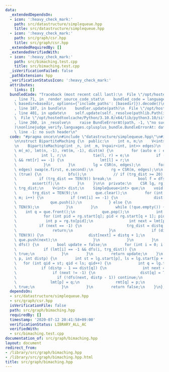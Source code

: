 ```yaml
---
data:
  _extendedDependsOn:
  - icon: ':heavy_check_mark:'
    path: src/datastructure/simplequeue.hpp
    title: src/datastructure/simplequeue.hpp
  - icon: ':heavy_check_mark:'
    path: src/graph/csr.hpp
    title: src/graph/csr.hpp
  _extendedRequiredBy: []
  _extendedVerifiedWith:
  - icon: ':heavy_check_mark:'
    path: src/bimaching.test.cpp
    title: src/bimaching.test.cpp
  _isVerificationFailed: false
  _pathExtension: hpp
  _verificationStatusIcon: ':heavy_check_mark:'
  attributes:
    links: []
  bundledCode: "Traceback (most recent call last):\n  File \"/opt/hostedtoolcache/Python/3.10.0/x64/lib/python3.10/site-packages/onlinejudge_verify/documentation/build.py\"\
    , line 71, in _render_source_code_stat\n    bundled_code = language.bundle(stat.path,\
    \ basedir=basedir, options={'include_paths': [basedir]}).decode()\n  File \"/opt/hostedtoolcache/Python/3.10.0/x64/lib/python3.10/site-packages/onlinejudge_verify/languages/cplusplus.py\"\
    , line 187, in bundle\n    bundler.update(path)\n  File \"/opt/hostedtoolcache/Python/3.10.0/x64/lib/python3.10/site-packages/onlinejudge_verify/languages/cplusplus_bundle.py\"\
    , line 401, in update\n    self.update(self._resolve(pathlib.Path(included), included_from=path))\n\
    \  File \"/opt/hostedtoolcache/Python/3.10.0/x64/lib/python3.10/site-packages/onlinejudge_verify/languages/cplusplus_bundle.py\"\
    , line 260, in _resolve\n    raise BundleErrorAt(path, -1, \"no such header\"\
    )\nonlinejudge_verify.languages.cplusplus_bundle.BundleErrorAt: datastructure/simplequeue.hpp:\
    \ line -1: no such header\n"
  code: "#pragma once\n\n#include \"datastructure/simplequeue.hpp\"\n#include \"graph/csr.hpp\"\
    \n\nstruct BipartiteMaching {\n  public:\n    int n, m;\n    V<int> lmt, rmt;\n\
    \n    BipartiteMaching(int _n, int _m, V<pair<int, int>> edges)\n        : n(_n),\
    \ m(_m), lmt(n, -1), rmt(m, -1), dist(m) {\n        for (auto e : edges) {\n \
    \           int l, r;\n            tie(l, r) = e;\n            if (lmt[l] == -1\
    \ && rmt[r] == -1) {\n                lmt[l] = r;\n                rmt[r] = l;\n\
    \            }\n        }\n        lg = CSR(n, edges);\n        for (auto& e :\
    \ edges) swap(e.first, e.second);\n        rg = CSR(m, edges);\n\n        while\
    \ (true) {\n            bfs();\n            // if (trg_dist >= 20) break;\n  \
    \          if (trg_dist == TEN(9)) break;\n            bool f = dfs();\n     \
    \       assert(f);\n        }\n    }\n\n  private:\n    CSR lg, rg;\n\n    int\
    \ trg_dist;\n    V<int> dist;\n    SimpleQueue<int> que;\n    void bfs() {\n \
    \       trg_dist = TEN(9);\n        que.clear();\n        for (int i = 0; i <\
    \ m; i++) {\n            if (rmt[i] == -1) {\n                dist[i] = 0;\n \
    \               que.push(i);\n            } else {\n                dist[i] =\
    \ TEN(9);\n            }\n        }\n        while (!que.empty()) {\n        \
    \    int q = que.front();\n            que.pop();\n            int distq = dist[q];\n\
    \            for (int pid = rg.start[q]; pid < rg.start[q + 1]; pid++) {\n   \
    \             int p = rg.to[pid];\n                int next = lmt[p];\n      \
    \          if (next == -1) {\n                    trg_dist = distq + 1;\n    \
    \                return;\n                }\n                if (dist[next] ==\
    \ TEN(9)) {\n                    dist[next] = distq + 1;\n                   \
    \ que.push(next);\n                }\n            }\n        }\n    }\n    bool\
    \ dfs() {\n        bool update = false;\n        for (int i = 0; i < n; i++) {\n\
    \            if (lmt[i] == -1 && dfs(i, trg_dist)) {\n                update =\
    \ true;\n            }\n        }\n        return update;\n    }\n    bool dfs(int\
    \ p, int distp) {\n        int st = lg.start[p], ls = lg.start[p + 1];\n     \
    \   for (int qid = st; qid < ls; qid++) {\n            int q = lg.to[qid];\n \
    \           if (distp - 1 == dist[q]) {\n                int next = rmt[q];\n\
    \                if (next != -1) {\n                    dist[q] = TEN(9);\n  \
    \                  if (!dfs(next, distp - 1)) continue;\n                }\n \
    \               lmt[p] = q;\n                rmt[q] = p;\n                return\
    \ true;\n            }\n        }\n        return false;\n    }\n};\n"
  dependsOn:
  - src/datastructure/simplequeue.hpp
  - src/graph/csr.hpp
  isVerificationFile: false
  path: src/graph/bimaching.hpp
  requiredBy: []
  timestamp: '2020-07-12 20:41:58+09:00'
  verificationStatus: LIBRARY_ALL_AC
  verifiedWith:
  - src/bimaching.test.cpp
documentation_of: src/graph/bimaching.hpp
layout: document
redirect_from:
- /library/src/graph/bimaching.hpp
- /library/src/graph/bimaching.hpp.html
title: src/graph/bimaching.hpp
---
```

